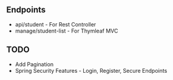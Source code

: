## Endpoints

* api/student - For Rest Controller
* manage/student-list - For Thymleaf MVC

## TODO

* Add Pagination
* Spring Security Features - Login, Register, Secure Endpoints